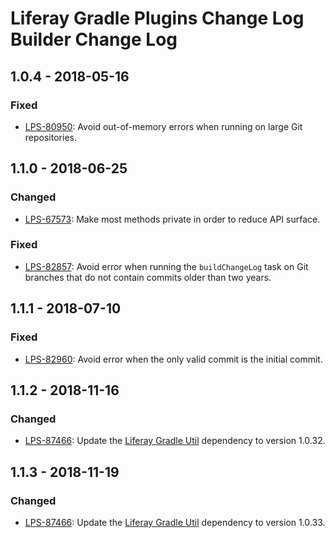 # Liferay Gradle Plugins Change Log Builder Change Log

## 1.0.4 - 2018-05-16

### Fixed
- [LPS-80950]: Avoid out-of-memory errors when running on large Git
repositories.

## 1.1.0 - 2018-06-25

### Changed
- [LPS-67573]: Make most methods private in order to reduce API surface.

### Fixed
- [LPS-82857]: Avoid error when running the `buildChangeLog` task on Git
branches that do not contain commits older than two years.

## 1.1.1 - 2018-07-10

### Fixed
- [LPS-82960]: Avoid error when the only valid commit is the initial commit.

## 1.1.2 - 2018-11-16

### Changed
- [LPS-87466]: Update the [Liferay Gradle Util] dependency to version 1.0.32.

## 1.1.3 - 2018-11-19

### Changed
- [LPS-87466]: Update the [Liferay Gradle Util] dependency to version 1.0.33.

[Liferay Gradle Util]: https://github.com/liferay/liferay-portal/tree/master/modules/sdk/gradle-util
[LPS-67573]: https://issues.liferay.com/browse/LPS-67573
[LPS-80950]: https://issues.liferay.com/browse/LPS-80950
[LPS-82857]: https://issues.liferay.com/browse/LPS-82857
[LPS-82960]: https://issues.liferay.com/browse/LPS-82960
[LPS-87466]: https://issues.liferay.com/browse/LPS-87466